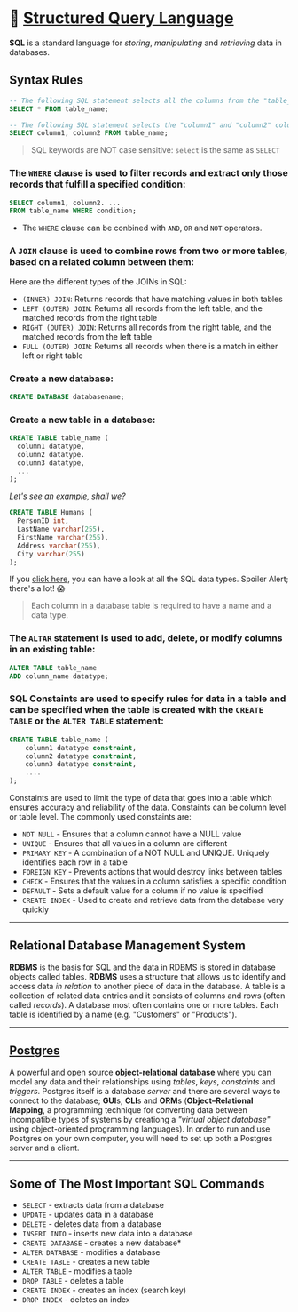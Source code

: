 # 🏓 [Structured Query Language](https://www.w3schools.com/Sql/default.asp)
**SQL** is a standard language for _storing_, _manipulating_ and _retrieving_ data in databases.

## Syntax Rules
```sql
-- The following SQL statement selects all the columns from the "table_name" table:
SELECT * FROM table_name;

-- The following SQL statement selects the "column1" and "column2" columns from the "table_name" table:
SELECT column1, column2 FROM table_name;
```

> SQL keywords are NOT case sensitive: `select` is the same as `SELECT`

### The `WHERE` clause is used to filter records and extract only those records that fulfill a specified condition:

```sql
SELECT column1, column2. ...
FROM table_name WHERE condition;
```
+ The `WHERE` clause can be conbined with `AND`, `OR` and `NOT` operators.

### A `JOIN` clause is used to combine rows from two or more tables, based on a related column between them:

Here are the different types of the JOINs in SQL:
+ `(INNER) JOIN`: Returns records that have matching values in both tables
+ `LEFT (OUTER) JOIN`: Returns all records from the left table, and the matched records from the right table
+ `RIGHT (OUTER) JOIN`: Returns all records from the right table, and the matched records from the left table
+ `FULL (OUTER) JOIN`: Returns all records when there is a match in either left or right table

### Create a new database:
 ```sql
 CREATE DATABASE databasename;
 ````
### Create a new table in a database:
```sql
CREATE TABLE table_name (
  column1 datatype,
  column2 datatype.
  column3 datatype,
  ...
);
```
_Let's see an example, shall we?_
```sql
CREATE TABLE Humans (
  PersonID int,
  LastName varchar(255),
  FirstName varchar(255),
  Address varchar(255),
  City varchar(255)
);
```
If you [click here](https://www.w3schools.com/Sql/sql_datatypes.asp), you can have a look at all the SQL data types. Spoiler Alert; there's a lot! 😱

> Each column in a database table is required to have a name and a data type.

### The `ALTAR` statement is used to add, delete, or modify columns in an existing table:
```sql
ALTER TABLE table_name
ADD column_name datatype;
```

### SQL Constaints are used to specify rules for data in a table and can be specified when the table is created with the `CREATE TABLE` or the `ALTER TABLE` statement:
```sql
CREATE TABLE table_name (
    column1 datatype constraint,
    column2 datatype constraint,
    column3 datatype constraint,
    ....
);
```
Constaints are used to limit the type of data that goes into a table which ensures accuracy and reliability of the data. Constaints can be column level or table level.
The commonly used constaints are:
+ `NOT NULL` - Ensures that a column cannot have a NULL value
+ `UNIQUE` - Ensures that all values in a column are different
+ `PRIMARY KEY` - A combination of a NOT NULL and UNIQUE. Uniquely identifies each row in a table
+ `FOREIGN KEY` - Prevents actions that would destroy links between tables
+ `CHECK` - Ensures that the values in a column satisfies a specific condition
+ `DEFAULT` - Sets a default value for a column if no value is specified
+ `CREATE INDEX` - Used to create and retrieve data from the database very quickly


* * *

## Relational Database Management System
**RDBMS** is the basis for SQL and the data in RDBMS is stored in database objects called tables. **RDBMS** uses a structure that allows us to identify and access data _in relation_ to another piece of data in the database. A table is a collection of related data entries and it consists of columns and rows (often called _records_).
A database most often contains one or more tables. Each table is identified by a name (e.g. "Customers" or "Products").

* * *

## [Postgres](https://www.postgresql.org/)
A powerful and open source **object-relational database** where you can model any data and their relationships using _tables_, _keys_, _constaints_ and _triggers_.
Postgres itself is a database _server_ and there are several ways to connect to the database; **GUI**s, **CLI**s and **ORM**s (**Object–Relational Mapping**, a programming technique for converting data between incompatible types of systems by creationg a _"virtual object database"_ using object-oriented programming languages).
In order to run and use Postgres on your own computer, you will need to set up both a Postgres server and a client.

* * *

## Some of The Most Important SQL Commands
* `SELECT` - extracts data from a database
* `UPDATE` - updates data in a database
* `DELETE` - deletes data from a database
* `INSERT INTO` - inserts new data into a database
* `CREATE DATABASE` - creates a new database* 
* `ALTER DATABASE` - modifies a database
* `CREATE TABLE` - creates a new table
* `ALTER TABLE` - modifies a table
* `DROP TABLE` - deletes a table
* `CREATE INDEX` - creates an index (search key)
* `DROP INDEX` - deletes an index
